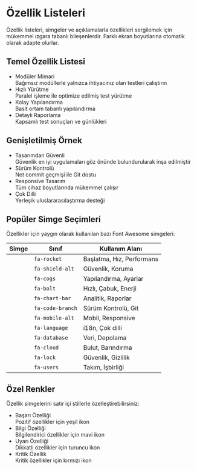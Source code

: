 # Özellik Listeleri

Özellik listeleri, simgeler ve açıklamalarla özellikleri sergilemek için mükemmel ızgara tabanlı bileşenlerdir. 
Farklı ekran boyutlarına otomatik olarak adapte olurlar.

## Temel Özellik Listesi

<ul class="phantom-feature-list">
  <li class="feature-item">
    <span class="feature-icon"><i class="fas fa-rocket"></i></span>
    <div class="feature-content">
      <div class="feature-title">Modüler Mimari</div>
      <div class="feature-description">Bağımsız modüllerle yalnızca ihtiyacınız olan testleri çalıştırın</div>
    </div>
  </li>
  <li class="feature-item">
    <span class="feature-icon"><i class="fas fa-bolt"></i></span>
    <div class="feature-content">
      <div class="feature-title">Hızlı Yürütme</div>
      <div class="feature-description">Paralel işleme ile optimize edilmiş test yürütme</div>
    </div>
  </li>
  <li class="feature-item">
    <span class="feature-icon"><i class="fas fa-cogs"></i></span>
    <div class="feature-content">
      <div class="feature-title">Kolay Yapılandırma</div>
      <div class="feature-description">Basit ortam tabanlı yapılandırma</div>
    </div>
  </li>
  <li class="feature-item">
    <span class="feature-icon"><i class="fas fa-chart-bar"></i></span>
    <div class="feature-content">
      <div class="feature-title">Detaylı Raporlama</div>
      <div class="feature-description">Kapsamlı test sonuçları ve günlükleri</div>
    </div>
  </li>
</ul>

## Genişletilmiş Örnek

<ul class="phantom-feature-list">
  <li class="feature-item">
    <span class="feature-icon"><i class="fas fa-shield-alt"></i></span>
    <div class="feature-content">
      <div class="feature-title">Tasarımdan Güvenli</div>
      <div class="feature-description">Güvenlik en iyi uygulamaları göz önünde bulundurularak inşa edilmiştir</div>
    </div>
  </li>
  <li class="feature-item">
    <span class="feature-icon"><i class="fas fa-code-branch"></i></span>
    <div class="feature-content">
      <div class="feature-title">Sürüm Kontrolü</div>
      <div class="feature-description">Net commit geçmişi ile Git dostu</div>
    </div>
  </li>
  <li class="feature-item">
    <span class="feature-icon"><i class="fas fa-mobile-alt"></i></span>
    <div class="feature-content">
      <div class="feature-title">Responsive Tasarım</div>
      <div class="feature-description">Tüm cihaz boyutlarında mükemmel çalışır</div>
    </div>
  </li>
  <li class="feature-item">
    <span class="feature-icon"><i class="fas fa-language"></i></span>
    <div class="feature-content">
      <div class="feature-title">Çok Dilli</div>
      <div class="feature-description">Yerleşik uluslararasılaştırma desteği</div>
    </div>
  </li>
</ul>

## Popüler Simge Seçimleri

Özellikler için yaygın olarak kullanılan bazı Font Awesome simgeleri:

| Simge                              | Sınıf            | Kullanım Alanı            |
|------------------------------------|------------------|---------------------------|
| <i class="fas fa-rocket"></i>      | `fa-rocket`      | Başlatma, Hız, Performans |
| <i class="fas fa-shield-alt"></i>  | `fa-shield-alt`  | Güvenlik, Koruma          |
| <i class="fas fa-cogs"></i>        | `fa-cogs`        | Yapılandırma, Ayarlar     |
| <i class="fas fa-bolt"></i>        | `fa-bolt`        | Hızlı, Çabuk, Enerji      |
| <i class="fas fa-chart-bar"></i>   | `fa-chart-bar`   | Analitik, Raporlar        |
| <i class="fas fa-code-branch"></i> | `fa-code-branch` | Sürüm Kontrolü, Git       |
| <i class="fas fa-mobile-alt"></i>  | `fa-mobile-alt`  | Mobil, Responsive         |
| <i class="fas fa-language"></i>    | `fa-language`    | i18n, Çok dilli           |
| <i class="fas fa-database"></i>    | `fa-database`    | Veri, Depolama            |
| <i class="fas fa-cloud"></i>       | `fa-cloud`       | Bulut, Barındırma         |
| <i class="fas fa-lock"></i>        | `fa-lock`        | Güvenlik, Gizlilik        |
| <i class="fas fa-users"></i>       | `fa-users`       | Takım, İşbirliği          |

## Özel Renkler

Özellik simgelerini satır içi stillerle özelleştirebilirsiniz:

<ul class="phantom-feature-list">
  <li class="feature-item">
    <span class="feature-icon" style="color: #22c55e;"><i class="fas fa-check-circle"></i></span>
    <div class="feature-content">
      <div class="feature-title">Başarı Özelliği</div>
      <div class="feature-description">Pozitif özellikler için yeşil ikon</div>
    </div>
  </li>
  <li class="feature-item">
    <span class="feature-icon" style="color: #3b82f6;"><i class="fas fa-info-circle"></i></span>
    <div class="feature-content">
      <div class="feature-title">Bilgi Özelliği</div>
      <div class="feature-description">Bilgilendirici özellikler için mavi ikon</div>
    </div>
  </li>
  <li class="feature-item">
    <span class="feature-icon" style="color: #f59e0b;"><i class="fas fa-exclamation-triangle"></i></span>
    <div class="feature-content">
      <div class="feature-title">Uyarı Özelliği</div>
      <div class="feature-description">Dikkatli özellikler için turuncu ikon</div>
    </div>
  </li>
  <li class="feature-item">
    <span class="feature-icon" style="color: #ef4444;"><i class="fas fa-times-circle"></i></span>
    <div class="feature-content">
      <div class="feature-title">Kritik Özellik</div>
      <div class="feature-description">Kritik özellikler için kırmızı ikon</div>
    </div>
  </li>
</ul>